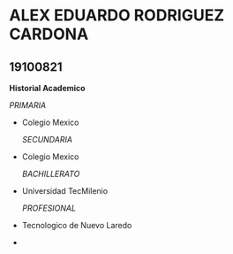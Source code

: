 # ALEX EDUARDO RODRIGUEZ CARDONA

## 19100821




**Historial Academico**

   *PRIMARIA*
 
 * Colegio Mexico

   *SECUNDARIA*

* Colegio Mexico 

   *BACHILLERATO*

* Universidad TecMilenio

   *PROFESIONAL*

* Tecnologico de Nuevo Laredo
* 

